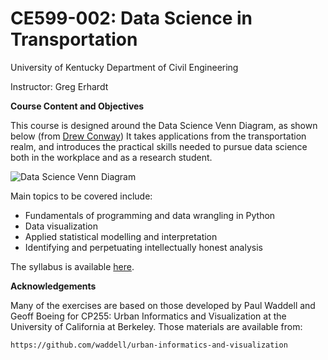 # CE599-002: Data Science in Transportation 
 
University of Kentucky
Department of Civil Engineering

Instructor: Greg Erhardt

**Course Content and Objectives**

This course is designed around the Data Science Venn Diagram, as shown below (from [Drew Conway](http://drewconway.com/zia/2013/3/26/the-data-science-venn-diagram))  It takes applications from the transportation realm, and introduces the practical skills needed to pursue data science both in the workplace and as a research student.  

![Data Science Venn Diagram](/images/data-science-venn-diagram.png)

Main topics to be covered include: 

- Fundamentals of programming and data wrangling in Python
- Data visualization
- Applied statistical modelling and interpretation 
- Identifying and perpetuating intellectually honest analysis

The syllabus is available [here](ce599-002_syllabus_s18-v2.pdf).

**Acknowledgements**

Many of the exercises are based on those developed by Paul Waddell and Geoff Boeing for CP255: Urban Informatics and Visualization at the University of California at Berkeley.  Those materials are available from: 

	https://github.com/waddell/urban-informatics-and-visualization
